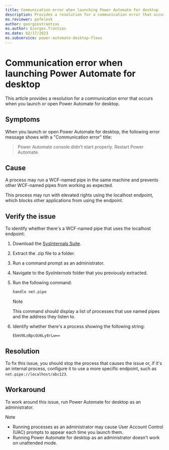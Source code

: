 ```yaml
---
title: Communication error when launching Power Automate for desktop
description: Provides a resolution for a communication error that occurs when launching or opening Power Automate for desktop.
ms.reviewer: pefelesk
author: georgiostrantzas
ms.author: Giorgos.Trantzas
ms.date: 02/17/2023
ms.subservice: power-automate-desktop-flows
---
```


# Communication error when launching Power Automate for desktop

This article provides a resolution for a communication error that occurs when you launch or open Power Automate for desktop.

## Symptoms

When you launch or open Power Automate for desktop, the following error message shows with a "Communication error" title:

> Power Automate console didn't start properly. Restart Power Automate.

## Cause

A process may run a WCF-named pipe in the same machine and prevents other WCF-named pipes from working as expected.

This process may run with elevated rights using the localhost endpoint, which blocks other applications from using the endpoint.

## Verify the issue

To identify whether there's a WCF-named pipe that uses the localhost endpoint:

1. Download the [SysInternals Suite](/sysinternals/downloads/sysinternals-suite).
1. Extract the .zip file to a folder.
1. Run a command prompt as an administrator.
1. Navigate to the _SysInternals_ folder that you previously extracted.
1. Run the following command:

    ```cmd
    handle net.pipe
    ```

    > [!NOTE]
    > This command should display a list of processes that use named pipes and the address they listen to.

1. Identify whether there's a process showing the following string:

    `EbmV0LnBpcGU6Ly8rLw==`

## Resolution

To fix this issue, you should stop the process that causes the issue or, if it's an internal process, configure it to use a more specific endpoint, such as `net.pipe://localhost/abc123`.

## Workaround

To work around this issue, run Power Automate for desktop as an administrator.

> [!NOTE]
>
> - Running processes as an administrator may cause User Account Control (UAC) prompts to appear each time you launch them.
> - Running Power Automate for desktop as an administrator doesn't work on unattended mode.
